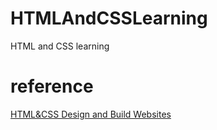# HTMLAndCSSLearning
HTML and CSS learning

# reference
[HTML&CSS Design and Build Websites](http://www.htmlandcssbook.com/)
